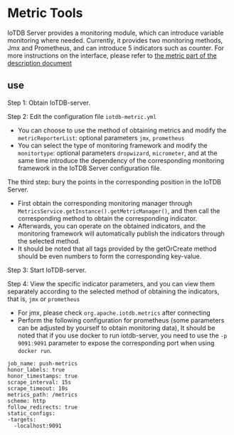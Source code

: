 <!--

    Licensed to the Apache Software Foundation (ASF) under one
    or more contributor license agreements.  See the NOTICE file
    distributed with this work for additional information
    regarding copyright ownership.  The ASF licenses this file
    to you under the Apache License, Version 2.0 (the
    "License"); you may not use this file except in compliance
    with the License.  You may obtain a copy of the License at
    
        http://www.apache.org/licenses/LICENSE-2.0
    
    Unless required by applicable law or agreed to in writing,
    software distributed under the License is distributed on an
    "AS IS" BASIS, WITHOUT WARRANTIES OR CONDITIONS OF ANY
    KIND, either express or implied.  See the License for the
    specific language governing permissions and limitations
    under the License.

-->

# Metric Tools
IoTDB Server provides a monitoring module, which can introduce variable monitoring where needed. Currently, it provides two monitoring methods, Jmx and Prometheus, and can introduce 5 indicators such as counter. For more instructions on the interface, please refer to <a href = "https://github.com/apache/iotdb/tree/master/metrics">the metric part of the description document</a>


## use

Step 1: Obtain IoTDB-server.

Step 2: Edit the configuration file `iotdb-metric.yml`

- You can choose to use the method of obtaining metrics and modify the `metricReporterList`: optional parameters `jmx`, `prometheus`
- You can select the type of monitoring framework and modify the `monitortype`: optional parameters `dropwizard`, `micrometer`, and at the same time introduce the dependency of the corresponding monitoring framework in the IoTDB Server configuration file.

The third step: bury the points in the corresponding position in the IoTDB Server.

- First obtain the corresponding monitoring manager through `MetricsService.getInstance().getMetricManager()`, and then call the corresponding method to obtain the corresponding indicator.
- Afterwards, you can operate on the obtained indicators, and the monitoring framework will automatically publish the indicators through the selected method.
- It should be noted that all tags provided by the getOrCreate method should be even numbers to form the corresponding key-value.

Step 3: Start IoTDB-server.

Step 4: View the specific indicator parameters, and you can view them separately according to the selected method of obtaining the indicators, that is, `jmx` or `prometheus`

- For jmx, please check `org.apache.iotdb.metrics` after connecting
- Perform the following configuration for prometheus (some parameters can be adjusted by yourself to obtain monitoring data), It should be noted that if you use docker to run iotdb-server, you need to use the `-p 9091:9091` parameter to expose the corresponding port when using `docker run`.

```
job_name: push-metrics
honor_labels: true
honor_timestamps: true
scrape_interval: 15s
scrape_timeout: 10s
metrics_path: /metrics
scheme: http
follow_redirects: true
static_configs:
-targets:
  -localhost:9091
```
